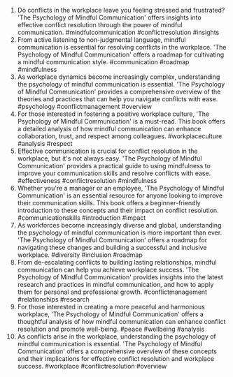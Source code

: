 1. Do conflicts in the workplace leave you feeling stressed and frustrated? 'The Psychology of Mindful Communication' offers insights into effective conflict resolution through the power of mindful communication. #mindfulcommunication #conflictresolution #insights
2. From active listening to non-judgmental language, mindful communication is essential for resolving conflicts in the workplace. 'The Psychology of Mindful Communication' offers a roadmap for cultivating a mindful communication style. #communication #roadmap #mindfulness
3. As workplace dynamics become increasingly complex, understanding the psychology of mindful communication is essential. 'The Psychology of Mindful Communication' provides a comprehensive overview of the theories and practices that can help you navigate conflicts with ease. #psychology #conflictmanagement #overview
4. For those interested in fostering a positive workplace culture, 'The Psychology of Mindful Communication' is a must-read. This book offers a detailed analysis of how mindful communication can enhance collaboration, trust, and respect among colleagues. #workplaceculture #analysis #respect
5. Effective communication is crucial for conflict resolution in the workplace, but it's not always easy. 'The Psychology of Mindful Communication' provides a practical guide to using mindfulness to improve your communication skills and resolve conflicts with ease. #effectiveness #conflictresolution #mindfulness
6. Whether you're a manager or an employee, 'The Psychology of Mindful Communication' is an essential resource for anyone looking to improve their communication skills. This book offers a beginner-friendly introduction to these concepts and their impact on conflict resolution. #communicationskills #introduction #impact
7. As workforces become increasingly diverse and global, understanding the psychology of mindful communication is more important than ever. 'The Psychology of Mindful Communication' offers a roadmap for navigating these changes and building a successful and inclusive workplace. #diversity #inclusion #roadmap
8. From de-escalating conflicts to building lasting relationships, mindful communication can help you achieve workplace success. 'The Psychology of Mindful Communication' provides insights into the latest research and practices in mindful communication, and how to apply them for personal and professional growth. #conflictmanagement #relationships #research
9. For those interested in creating a more peaceful and harmonious workplace, 'The Psychology of Mindful Communication' offers a thoughtful analysis of how mindful communication can enhance conflict resolution and promote well-being. #peace #wellbeing #analysis
10. As conflicts arise in the workplace, understanding the psychology of mindful communication is essential. 'The Psychology of Mindful Communication' offers a comprehensive overview of these concepts and their implications for effective conflict resolution and workplace success. #workplace #conflictresolution #overview

